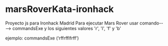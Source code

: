 # marsRoverKata-ironhack
Proyecto js para Ironhack Madrid
Para ejecutar Mars Rover usar comando----> commandsExe
y los siguientes valores 'r', 'l', 'f' y 'b'

ejemplo: commandsExe (‘rffrfflfrff’)
